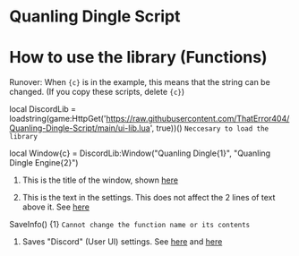 # Quanling Dingle Script


# How to use the library (Functions)

Runover: When `{c}` is in the example, this means that the string can be changed. (If you copy these scripts, delete `{c}`)

local DiscordLib = loadstring(game:HttpGet('https://raw.githubusercontent.com/ThatError404/Quanling-Dingle-Script/main/ui-lib.lua', true))() `Neccesary to load the library`

local Window{c} = DiscordLib:Window("Quanling Dingle{1}", "Quanling Dingle Engine{2}")

1. This is the title of the window, shown [here](https://github.com/ThatError404/Quanling-Dingle-Script/blob/main/Example%20Images/QDS-MD-1.png?raw=true)

2. This is the text in the settings. This does not affect the 2 lines of text above it. See [here](https://github.com/ThatError404/Quanling-Dingle-Script/blob/main/Example%20Images/QDS-MD-2.png?raw=true)


SaveInfo() {1} `Cannot change the function name or its contents`
1. Saves "Discord" (User UI) settings. See [here](https://github.com/ThatError404/Quanling-Dingle-Script/blob/main/Example%20Scripts/SaveInfo.lua) and [here](https://github.com/ThatError404/Quanling-Dingle-Script/blob/main/Example%20Images/QDS-MD-3.png?raw=true)
